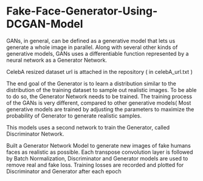 # Fake-Face-Generator-Using-DCGAN-Model

GANs, in general, can be defined as a generative model that lets us generate a whole image in parallel. Along with several other kinds of generative models, GANs uses a differentiable function represented by a neural network as a Generator Network.

CelebA resized dataset url is attached in the repository ( in celebA_url.txt )

The end goal of the Generator is to learn a distribution similar to the distribution of the training dataset to sample out realistic images. To be able to do so, the Generator Network needs to be trained. The training process of the GANs is very different, compared to other generative models( Most generative models are trained by adjusting the parameters to maximize the probability of Generator to generate realistic samples.

This models uses a second network to train the Generator, called Discriminator Network.

Built a Generator Network Model to generate new images of fake humans faces as realistic as possible.
Each transpose convolution layer is followed by Batch Normalization, Discriminator and Generator models are used to remove real and fake loss.
Training losses are recorded and plotted for Discriminator and Generator after each epoch
